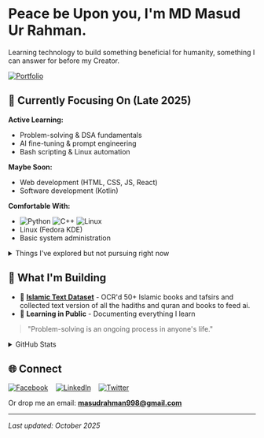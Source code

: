 # Peace be Upon you, I'm MD Masud Ur Rahman. 


Learning technology to build something beneficial for humanity, something I can answer for before my Creator. 


[![Portfolio](https://img.shields.io/badge/Portfolio-Chronicles%20of%20Masud-D5805E?style=for-the-badge&logo=github)](https://monotheist0.github.io/)


## 🎯 Currently Focusing On (Late 2025)

**Active Learning:**
- Problem-solving & DSA fundamentals
- AI fine-tuning & prompt engineering
- Bash scripting & Linux automation

**Maybe Soon:**
- Web development (HTML, CSS, JS, React)
- Software development (Kotlin)

**Comfortable With:**
- ![Python](https://img.shields.io/badge/Python-3776AB?style=for-the-badge&logo=python&logoColor=white)
  ![C++](https://img.shields.io/badge/C++-00599C?style=for-the-badge&logo=cplusplus&logoColor=white)
  ![Linux](https://img.shields.io/badge/Linux-FCC624?style=for-the-badge&logo=linux&logoColor=black)
- Linux (Fedora KDE)
- Basic system administration

<details>
  <summary>Things I've explored but not pursuing right now</summary>
  &nbsp;
        
  - Cybersecurity (interesting, but long commitment)
  - Unreal Engine & Game Dev (future interest)
  - Java (tried it, not my thing currently)
</details>

## 📂 What I'm Building

- 🕌 **[Islamic Text Dataset](https://github.com/Monotheist0/Islamic-Text-Dataset)** - OCR'd 50+ Islamic books and tafsirs and collected text version of all the hadiths and quran and books to feed ai.
- 🧠 **Learning in Public** - Documenting everything I learn


> "Problem-solving is an ongoing process in anyone's life."


<details>
  <summary>GitHub Stats</summary>
  &nbsp;
        
![Your GitHub Stats](https://github-readme-stats.vercel.app/api?username=Monotheist0&show_icons=true&count_private=true&hide=issues&theme=tokyonight)
![Your Top Languages](https://github-readme-stats.vercel.app/api/top-langs/?username=Monotheist0&layout=compact&theme=tokyonight)
</details>

## 🌐 Connect

[![Facebook](https://img.icons8.com/color/48/000000/facebook.png)](https://www.facebook.com/Shoytanbaba99/) &nbsp;&nbsp;
[![LinkedIn](https://img.icons8.com/color/48/000000/linkedin.png)](https://www.linkedin.com/in/md-masud-ur-rahman-657b82262/) &nbsp;&nbsp;
[![Twitter](https://img.icons8.com/color/48/000000/twitter.png)](https://twitter.com/Shoytanbaba99)

Or drop me an email: **masudrahman998@gmail.com**

---

*Last updated: October 2025*
